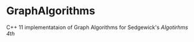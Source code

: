 GraphAlgorithms
===============

C++ 11 implementataion of Graph Algorithms for Sedgewick's *Algotirhms 4th*
